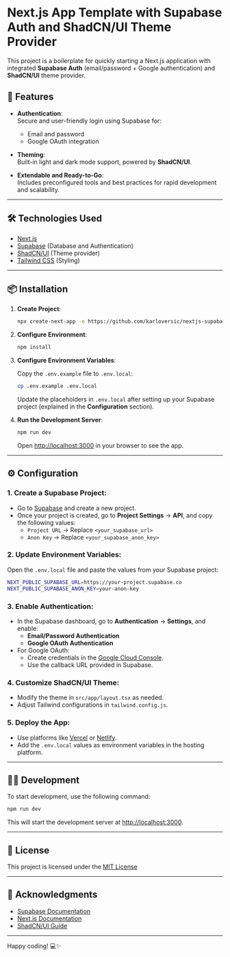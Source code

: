 # Next.js App Template with Supabase Auth and ShadCN/UI Theme Provider

This project is a boilerplate for quickly starting a Next.js application with integrated **Supabase Auth** (email/password + Google authentication) and **ShadCN/UI** theme provider.

## 🚀 Features

- **Authentication**:  
  Secure and user-friendly login using Supabase for:
    - Email and password
    - Google OAuth integration

- **Theming**:  
  Built-in light and dark mode support, powered by **ShadCN/UI**.

- **Extendable and Ready-to-Go**:  
  Includes preconfigured tools and best practices for rapid development and scalability.

---

## 🛠️ Technologies Used

- [Next.js](https://nextjs.org)
- [Supabase](https://supabase.com) (Database and Authentication)
- [ShadCN/UI](https://shadcn.dev) (Theme provider)
- [Tailwind CSS](https://tailwindcss.com) (Styling)

---

## 📦 Installation

1. **Create Project**:
   ```bash
   npx create-next-app -e https://github.com/karloversic/nextjs-supabase-shadcn-starting-template
   ```

2. **Configure Environment**:
   ```bash
   npm install
   ```

3. **Configure Environment Variables**:

   Copy the `.env.example` file to `.env.local`:
   ```bash
   cp .env.example .env.local
   ```

   Update the placeholders in `.env.local` after setting up your Supabase project (explained in the **Configuration** section).


4. **Run the Development Server**:
   ```bash
   npm run dev
   ```
   Open [http://localhost:3000](http://localhost:3000) in your browser to see the app.

---

## ⚙️ Configuration

### 1. Create a Supabase Project:
- Go to [Supabase](https://supabase.com) and create a new project.
- Once your project is created, go to **Project Settings** → **API**, and copy the following values:
    - `Project URL` → Replace `<your_supabase_url>`
    - `Anon Key` → Replace `<your_supabase_anon_key>`

### 2. Update Environment Variables:
Open the `.env.local` file and paste the values from your Supabase project:
   ```bash
   NEXT_PUBLIC_SUPABASE_URL=https://your-project.supabase.co
   NEXT_PUBLIC_SUPABASE_ANON_KEY=your-anon-key
   ```

### 3. Enable Authentication:
- In the Supabase dashboard, go to **Authentication** → **Settings**, and enable:
    - **Email/Password Authentication**
    - **Google OAuth Authentication**
- For Google OAuth:
    - Create credentials in the [Google Cloud Console](https://console.cloud.google.com).
    - Use the callback URL provided in Supabase.

### 4. Customize ShadCN/UI Theme:
- Modify the theme in `src/app/layout.tsx` as needed.
- Adjust Tailwind configurations in `tailwind.config.js`.

### 5. Deploy the App:
- Use platforms like [Vercel](https://vercel.com) or [Netlify](https://www.netlify.com).
- Add the `.env.local` values as environment variables in the hosting platform.

---

## 🧑‍💻 Development

To start development, use the following command:
```bash
npm run dev
```

This will start the development server at [http://localhost:3000](http://localhost:3000).

---

## 📄 License

This project is licensed under the [MIT License](LICENSE)

---

## 🙌 Acknowledgments

- [Supabase Documentation](https://supabase.com/docs)
- [Next.js Documentation](https://nextjs.org/docs)
- [ShadCN/UI Guide](https://shadcn.dev)

---

Happy coding! 💻✨

